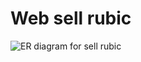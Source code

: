 # Web sell rubic
![ER diagram for sell rubic](https://user-images.githubusercontent.com/72095551/114364714-dfb3a900-9ba3-11eb-8e57-7ae0c2541c19.png)




 

  
